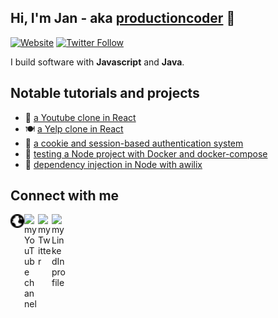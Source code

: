 ## Hi, I'm Jan - aka [productioncoder][website] 👋

[![Website](https://img.shields.io/website?label=jangoebel.com&style=for-the-badge&url=https%3A%2F%2Fjangoebel.com)](https://jangoebel.com)
[![Twitter Follow](https://img.shields.io/twitter/follow/productioncoder?color=1DA1F2&logo=twitter&style=for-the-badge)](https://twitter.com/intent/follow?original_referer=https%3A%2F%2Fgithub.com%2Fproductioncoder&screen_name=productioncoder)

I build software with **Javascript** and **Java**.

[website]: https://jangoebel.com
[blog]: https://productioncoder.com
[twitter]: https://twitter.com/productioncoder
[youtube]: https://youtube.com/channel/UCFOmyIxUSbCqTLWoa4IODxw
[linkedin]: https://www.linkedin.com/in/jan-goebel-15113b90
[stackoverflow]: https://stackoverflow.com/users/2328833/productioncoder

## Notable tutorials and projects
- 🔴 [a Youtube clone in React](https://github.com/productioncoder/youtube-react)
- 🍽 [a Yelp clone in React](https://github.com/productioncoder/yelp-frontend)
- 🍪 [a cookie and session-based authentication system](https://github.com/productioncoder/express-session-with-redis)
- 🧪 [testing a Node project with Docker and docker-compose](https://github.com/productioncoder/test-node-with-docker)
- 🚀 [dependency injection in Node with awilix](https://github.com/productioncoder/node-dependency-injection)

## Connect with me
[<img align="left" alt="my website: jangoebel.com" width="22px" src="https://raw.githubusercontent.com/iconic/open-iconic/master/svg/globe.svg" />][website]
[<img align="left" alt="my YouTube channel" width="22px" src="https://cdn.jsdelivr.net/npm/simple-icons@v3/icons/youtube.svg" />][youtube]
[<img align="left" alt="my Twitter" width="22px" src="https://cdn.jsdelivr.net/npm/simple-icons@v3/icons/twitter.svg" />][twitter]
[<img align="left" alt="my LinkedIn profile" width="22px" src="https://cdn.jsdelivr.net/npm/simple-icons@v3/icons/linkedin.svg" />][linkedin]

<br />

